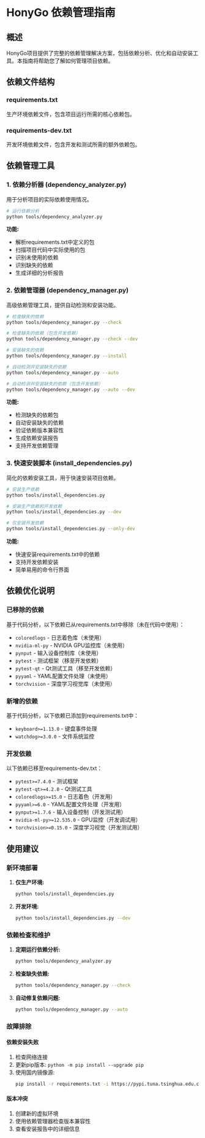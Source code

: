 # HonyGo 依赖管理指南

## 概述

HonyGo项目提供了完整的依赖管理解决方案，包括依赖分析、优化和自动安装工具。本指南将帮助您了解如何管理项目依赖。

## 依赖文件结构

### requirements.txt
生产环境依赖文件，包含项目运行所需的核心依赖包。

### requirements-dev.txt
开发环境依赖文件，包含开发和测试所需的额外依赖包。

## 依赖管理工具

### 1. 依赖分析器 (dependency_analyzer.py)

用于分析项目的实际依赖使用情况。

```bash
# 运行依赖分析
python tools/dependency_analyzer.py
```

**功能:**
- 解析requirements.txt中定义的包
- 扫描项目代码中实际使用的包
- 识别未使用的依赖
- 识别缺失的依赖
- 生成详细的分析报告

### 2. 依赖管理器 (dependency_manager.py)

高级依赖管理工具，提供自动检测和安装功能。

```bash
# 检查缺失的依赖
python tools/dependency_manager.py --check

# 检查缺失的依赖（包含开发依赖）
python tools/dependency_manager.py --check --dev

# 安装缺失的依赖
python tools/dependency_manager.py --install

# 自动检测并安装缺失的依赖
python tools/dependency_manager.py --auto

# 自动检测并安装缺失的依赖（包含开发依赖）
python tools/dependency_manager.py --auto --dev
```

**功能:**
- 检测缺失的依赖包
- 自动安装缺失的依赖
- 验证依赖版本兼容性
- 生成依赖安装报告
- 支持开发依赖管理

### 3. 快速安装脚本 (install_dependencies.py)

简化的依赖安装工具，用于快速安装项目依赖。

```bash
# 安装生产依赖
python tools/install_dependencies.py

# 安装生产依赖和开发依赖
python tools/install_dependencies.py --dev

# 仅安装开发依赖
python tools/install_dependencies.py --only-dev
```

**功能:**
- 快速安装requirements.txt中的依赖
- 支持开发依赖安装
- 简单易用的命令行界面

## 依赖优化说明

### 已移除的依赖

基于代码分析，以下依赖已从requirements.txt中移除（未在代码中使用）：

- `coloredlogs` - 日志着色库（未使用）
- `nvidia-ml-py` - NVIDIA GPU监控库（未使用）
- `pynput` - 输入设备控制库（未使用）
- `pytest` - 测试框架（移至开发依赖）
- `pytest-qt` - Qt测试工具（移至开发依赖）
- `pyyaml` - YAML配置文件处理（未使用）
- `torchvision` - 深度学习视觉库（未使用）

### 新增的依赖

基于代码分析，以下依赖已添加到requirements.txt中：

- `keyboard>=1.13.0` - 键盘事件处理
- `watchdog>=3.0.0` - 文件系统监控

### 开发依赖

以下依赖已移至requirements-dev.txt：

- `pytest>=7.4.0` - 测试框架
- `pytest-qt>=4.2.0` - Qt测试工具
- `coloredlogs>=15.0` - 日志着色（开发用）
- `pyyaml>=6.0` - YAML配置文件处理（开发用）
- `pynput>=1.7.6` - 输入设备控制（开发测试用）
- `nvidia-ml-py>=12.535.0` - GPU监控（开发调试用）
- `torchvision>=0.15.0` - 深度学习视觉（开发测试用）

## 使用建议

### 新环境部署

1. **仅生产环境:**
   ```bash
   python tools/install_dependencies.py
   ```

2. **开发环境:**
   ```bash
   python tools/install_dependencies.py --dev
   ```

### 依赖检查和维护

1. **定期运行依赖分析:**
   ```bash
   python tools/dependency_analyzer.py
   ```

2. **检查缺失依赖:**
   ```bash
   python tools/dependency_manager.py --check
   ```

3. **自动修复依赖问题:**
   ```bash
   python tools/dependency_manager.py --auto
   ```

### 故障排除

#### 依赖安装失败

1. 检查网络连接
2. 更新pip版本: `python -m pip install --upgrade pip`
3. 使用国内镜像源:
   ```bash
   pip install -r requirements.txt -i https://pypi.tuna.tsinghua.edu.cn/simple/
   ```

#### 版本冲突

1. 创建新的虚拟环境
2. 使用依赖管理器检查版本兼容性
3. 查看安装报告中的详细信息


